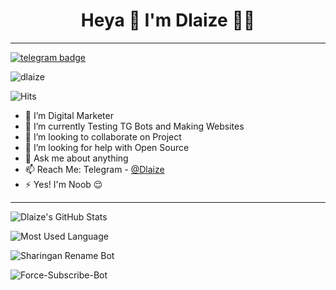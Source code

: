 <h1 align="center"><b>Heya 👋 I'm Dlaize 👨‍💻</b></h1>

---

[![telegram badge](https://img.shields.io/badge/Dlaize-Kohli-00adb5?style=flat&logo=telegram)](https://t.me/Dlaize) <p align="left"> <img src="https://komarev.com/ghpvc/?username=dakshkohli23&label=Profile%20views&color=00adb5&style=flat&logo=bitrise" alt="dlaize" /> </p>

![Hits](https://hits.seeyoufarm.com/api/count/incr/badge.svg?url=https%3A%2F%2Fgithub.com%2Fdakshkohli23%2F&count_bg=%2300ADB5&title_bg=%23393E46&icon=mocha.svg&icon_color=%23FFFFFF&title=Coffee&edge_flat=false)

- 🔭 I’m Digital Marketer 
- 🌱 I’m currently Testing TG Bots and Making Websites
- 👯 I’m looking to collaborate on Project
- 🤔 I’m looking for help with Open Source
- 💬 Ask me about anything
- 📫 Reach Me: Telegram - [@Dlaize](https://t.me/Dlaize)
- ⚡ Yes! I'm Noob 😌

---

![Dlaize's GitHub Stats](https://github-readme-stats.vercel.app/api?username=dakshkohli23&show_icons=true&theme=algolia)

![Most Used Language](https://github-readme-stats.vercel.app/api/top-langs/?username=dakshkohli23&show_icons=true&theme=algolia)

![Sharingan Rename Bot](https://github-readme-stats.vercel.app/api/pin/?username=cartoonseriesz&repo=Sharingan-Rename-Bot&theme=algolia)

![Force-Subscribe-Bot](https://github-readme-stats.vercel.app/api/pin/?username=dakshkohli23&repo=Force-Subscribe-Bot&theme=algolia)
